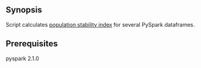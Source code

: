 ## Synopsis
Script calculates [population stability index](http://ucanalytics.com/blogs/population-stability-index-psi-banking-case-study/) for several PySpark dataframes.

## Prerequisites
pyspark 2.1.0
